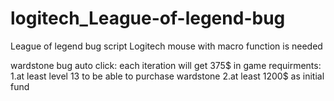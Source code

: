 # logitech_League-of-legend-bug
League of legend bug script
Logitech mouse with macro function is needed

wardstone bug auto click:
each iteration will get 375$ in game
requirments: 1.at least level 13 to be able to purchase wardstone
2.at least 1200$ as initial fund
